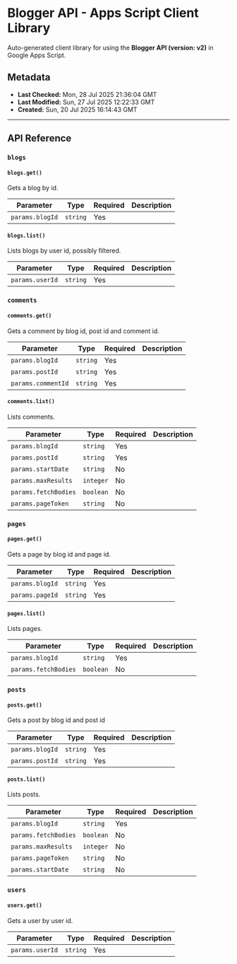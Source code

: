 # Blogger API - Apps Script Client Library

Auto-generated client library for using the **Blogger API (version: v2)** in Google Apps Script.

## Metadata

- **Last Checked:** Mon, 28 Jul 2025 21:36:04 GMT
- **Last Modified:** Sun, 27 Jul 2025 12:22:33 GMT
- **Created:** Sun, 20 Jul 2025 16:14:43 GMT



---

## API Reference

### `blogs`

#### `blogs.get()`

Gets a blog by id.

| Parameter | Type | Required | Description |
|---|---|---|---|
| `params.blogId` | `string` | Yes |  |

#### `blogs.list()`

Lists blogs by user id, possibly filtered.

| Parameter | Type | Required | Description |
|---|---|---|---|
| `params.userId` | `string` | Yes |  |

### `comments`

#### `comments.get()`

Gets a comment by blog id, post id and comment id.

| Parameter | Type | Required | Description |
|---|---|---|---|
| `params.blogId` | `string` | Yes |  |
| `params.postId` | `string` | Yes |  |
| `params.commentId` | `string` | Yes |  |

#### `comments.list()`

Lists comments.

| Parameter | Type | Required | Description |
|---|---|---|---|
| `params.blogId` | `string` | Yes |  |
| `params.postId` | `string` | Yes |  |
| `params.startDate` | `string` | No |  |
| `params.maxResults` | `integer` | No |  |
| `params.fetchBodies` | `boolean` | No |  |
| `params.pageToken` | `string` | No |  |

### `pages`

#### `pages.get()`

Gets a page by blog id and page id.

| Parameter | Type | Required | Description |
|---|---|---|---|
| `params.blogId` | `string` | Yes |  |
| `params.pageId` | `string` | Yes |  |

#### `pages.list()`

Lists pages.

| Parameter | Type | Required | Description |
|---|---|---|---|
| `params.blogId` | `string` | Yes |  |
| `params.fetchBodies` | `boolean` | No |  |

### `posts`

#### `posts.get()`

Gets a post by blog id and post id

| Parameter | Type | Required | Description |
|---|---|---|---|
| `params.blogId` | `string` | Yes |  |
| `params.postId` | `string` | Yes |  |

#### `posts.list()`

Lists posts.

| Parameter | Type | Required | Description |
|---|---|---|---|
| `params.blogId` | `string` | Yes |  |
| `params.fetchBodies` | `boolean` | No |  |
| `params.maxResults` | `integer` | No |  |
| `params.pageToken` | `string` | No |  |
| `params.startDate` | `string` | No |  |

### `users`

#### `users.get()`

Gets a user by user id.

| Parameter | Type | Required | Description |
|---|---|---|---|
| `params.userId` | `string` | Yes |  |